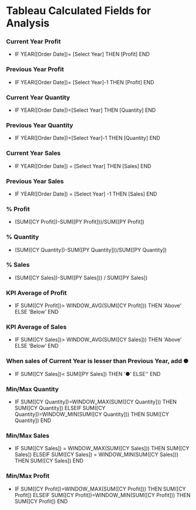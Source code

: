 # Tableau Calculated Fields for Analysis

### Current Year Profit   
 - IF YEAR([Order Date])= [Select Year] 
THEN [Profit] 
END  

### Previous Year Profit  
 - IF YEAR([Order Date])= [Select Year]-1 
THEN [Profit] 
END  

### Current Year Quantity  
 - IF YEAR([Order Date])=[Select Year] THEN [Quantity] END  

### Previous Year Quantity  
 - IF YEAR([Order Date])=[Select Year]-1 THEN [Quantity] END  

### Current Year Sales  
 - IF YEAR([Order Date]) = [Select Year] THEN [Sales] END  

### Previous Year Sales  
 - IF YEAR([Order Date]) = [Select Year] -1 THEN [Sales] END  

### % Profit  
 - (SUM([CY Profit])-SUM([PY Profit]))/SUM([PY Profit])  

### % Quantity  
 - (SUM([CY Quantity])-SUM([PY Quantity]))/SUM([PY Quantity])  

### % Sales  
 - (SUM([CY Sales])-SUM([PY Sales])) / SUM([PY Sales])
   
### KPI Average of Profit  
 - IF SUM([CY Profit])> WINDOW_AVG(SUM([CY Profit])) THEN 'Above' ELSE 'Below' END  

### KPI Average of Sales  
 - IF SUM([CY Sales])> WINDOW_AVG(SUM([CY Sales])) THEN 'Above' ELSE 'Below' END  

### When sales of Current Year is lesser than Previous Year, add ●  
 - IF SUM([CY Sales])< SUM([PY Sales]) THEN '●' ELSE'' END  

### Min/Max Quantity  
 - IF SUM([CY Quantity])=WINDOW_MAX(SUM([CY Quantity])) THEN SUM([CY Quantity]) ELSEIF SUM([CY Quantity])=WINDOW_MIN(SUM([CY Quantity])) THEN SUM([CY Quantity]) END  

### Min/Max Sales  
 - IF SUM([CY Sales]) = WINDOW_MAX(SUM([CY Sales])) THEN SUM([CY Sales]) ELSEIF SUM([CY Sales]) = WINDOW_MIN(SUM([CY Sales])) THEN SUM([CY Sales]) END  

### Min/Max Profit  
 - IF SUM([CY Profit])=WINDOW_MAX(SUM([CY Profit])) THEN SUM([CY Profit]) ELSEIF SUM([CY Profit])=WINDOW_MIN(SUM([CY Profit])) THEN SUM([CY Profit]) END  
